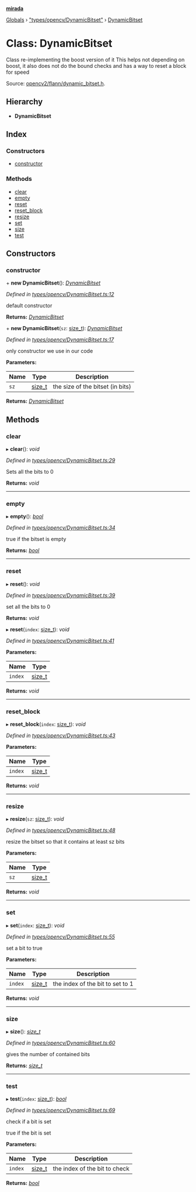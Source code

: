 **[mirada](../README.md)**

[Globals](../README.md) › ["types/opencv/DynamicBitset"](../modules/_types_opencv_dynamicbitset_.md) › [DynamicBitset](_types_opencv_dynamicbitset_.dynamicbitset.md)

# Class: DynamicBitset

Class re-implementing the boost version of it This helps not depending on boost, it also does not do
the bound checks and has a way to reset a block for speed

Source:
[opencv2/flann/dynamic_bitset.h](https://github.com/opencv/opencv/tree/master/modules/core/include/opencv2/flann/dynamic_bitset.h#L150).

## Hierarchy

* **DynamicBitset**

## Index

### Constructors

* [constructor](_types_opencv_dynamicbitset_.dynamicbitset.md#constructor)

### Methods

* [clear](_types_opencv_dynamicbitset_.dynamicbitset.md#clear)
* [empty](_types_opencv_dynamicbitset_.dynamicbitset.md#empty)
* [reset](_types_opencv_dynamicbitset_.dynamicbitset.md#reset)
* [reset_block](_types_opencv_dynamicbitset_.dynamicbitset.md#reset_block)
* [resize](_types_opencv_dynamicbitset_.dynamicbitset.md#resize)
* [set](_types_opencv_dynamicbitset_.dynamicbitset.md#set)
* [size](_types_opencv_dynamicbitset_.dynamicbitset.md#size)
* [test](_types_opencv_dynamicbitset_.dynamicbitset.md#test)

## Constructors

###  constructor

\+ **new DynamicBitset**(): *[DynamicBitset](_types_opencv_dynamicbitset_.dynamicbitset.md)*

*Defined in [types/opencv/DynamicBitset.ts:12](https://github.com/cancerberoSgx/mirada/blob/9d9803d/mirada/src/types/opencv/DynamicBitset.ts#L12)*

  default constructor

**Returns:** *[DynamicBitset](_types_opencv_dynamicbitset_.dynamicbitset.md)*

\+ **new DynamicBitset**(`sz`: [size_t](../modules/_types_opencv__hacks_.md#size_t)): *[DynamicBitset](_types_opencv_dynamicbitset_.dynamicbitset.md)*

*Defined in [types/opencv/DynamicBitset.ts:17](https://github.com/cancerberoSgx/mirada/blob/9d9803d/mirada/src/types/opencv/DynamicBitset.ts#L17)*

  only constructor we use in our code

**Parameters:**

Name | Type | Description |
------ | ------ | ------ |
`sz` | [size_t](../modules/_types_opencv__hacks_.md#size_t) | the size of the bitset (in bits)  |

**Returns:** *[DynamicBitset](_types_opencv_dynamicbitset_.dynamicbitset.md)*

## Methods

###  clear

▸ **clear**(): *void*

*Defined in [types/opencv/DynamicBitset.ts:29](https://github.com/cancerberoSgx/mirada/blob/9d9803d/mirada/src/types/opencv/DynamicBitset.ts#L29)*

  Sets all the bits to 0

**Returns:** *void*

___

###  empty

▸ **empty**(): *[bool](../modules/_types_opencv__hacks_.md#bool)*

*Defined in [types/opencv/DynamicBitset.ts:34](https://github.com/cancerberoSgx/mirada/blob/9d9803d/mirada/src/types/opencv/DynamicBitset.ts#L34)*

  true if the bitset is empty

**Returns:** *[bool](../modules/_types_opencv__hacks_.md#bool)*

___

###  reset

▸ **reset**(): *void*

*Defined in [types/opencv/DynamicBitset.ts:39](https://github.com/cancerberoSgx/mirada/blob/9d9803d/mirada/src/types/opencv/DynamicBitset.ts#L39)*

  set all the bits to 0

**Returns:** *void*

▸ **reset**(`index`: [size_t](../modules/_types_opencv__hacks_.md#size_t)): *void*

*Defined in [types/opencv/DynamicBitset.ts:41](https://github.com/cancerberoSgx/mirada/blob/9d9803d/mirada/src/types/opencv/DynamicBitset.ts#L41)*

**Parameters:**

Name | Type |
------ | ------ |
`index` | [size_t](../modules/_types_opencv__hacks_.md#size_t) |

**Returns:** *void*

___

###  reset_block

▸ **reset_block**(`index`: [size_t](../modules/_types_opencv__hacks_.md#size_t)): *void*

*Defined in [types/opencv/DynamicBitset.ts:43](https://github.com/cancerberoSgx/mirada/blob/9d9803d/mirada/src/types/opencv/DynamicBitset.ts#L43)*

**Parameters:**

Name | Type |
------ | ------ |
`index` | [size_t](../modules/_types_opencv__hacks_.md#size_t) |

**Returns:** *void*

___

###  resize

▸ **resize**(`sz`: [size_t](../modules/_types_opencv__hacks_.md#size_t)): *void*

*Defined in [types/opencv/DynamicBitset.ts:48](https://github.com/cancerberoSgx/mirada/blob/9d9803d/mirada/src/types/opencv/DynamicBitset.ts#L48)*

  resize the bitset so that it contains at least sz bits

**Parameters:**

Name | Type |
------ | ------ |
`sz` | [size_t](../modules/_types_opencv__hacks_.md#size_t) |

**Returns:** *void*

___

###  set

▸ **set**(`index`: [size_t](../modules/_types_opencv__hacks_.md#size_t)): *void*

*Defined in [types/opencv/DynamicBitset.ts:55](https://github.com/cancerberoSgx/mirada/blob/9d9803d/mirada/src/types/opencv/DynamicBitset.ts#L55)*

  set a bit to true

**Parameters:**

Name | Type | Description |
------ | ------ | ------ |
`index` | [size_t](../modules/_types_opencv__hacks_.md#size_t) | the index of the bit to set to 1  |

**Returns:** *void*

___

###  size

▸ **size**(): *[size_t](../modules/_types_opencv__hacks_.md#size_t)*

*Defined in [types/opencv/DynamicBitset.ts:60](https://github.com/cancerberoSgx/mirada/blob/9d9803d/mirada/src/types/opencv/DynamicBitset.ts#L60)*

  gives the number of contained bits

**Returns:** *[size_t](../modules/_types_opencv__hacks_.md#size_t)*

___

###  test

▸ **test**(`index`: [size_t](../modules/_types_opencv__hacks_.md#size_t)): *[bool](../modules/_types_opencv__hacks_.md#bool)*

*Defined in [types/opencv/DynamicBitset.ts:69](https://github.com/cancerberoSgx/mirada/blob/9d9803d/mirada/src/types/opencv/DynamicBitset.ts#L69)*

  check if a bit is set

  true if the bit is set

**Parameters:**

Name | Type | Description |
------ | ------ | ------ |
`index` | [size_t](../modules/_types_opencv__hacks_.md#size_t) | the index of the bit to check  |

**Returns:** *[bool](../modules/_types_opencv__hacks_.md#bool)*
